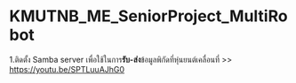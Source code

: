 # KMUTNB_ME_SeniorProject_MultiRobot
1.ติดตั้ง Samba server เพื่อใช้ในการ**รับ-ส่ง**ข้อมูลพิกัดที่หุ่นยนต์เคลื่อนที่ >> https://youtu.be/SPTLuuAJhG0

